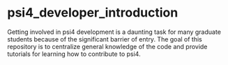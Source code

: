 # psi4_developer_introduction
Getting involved in psi4 development is a daunting task for many graduate students because of the significant barrier of entry. The goal of this repository is to centralize general knowledge of the code and provide tutorials for learning how to contribute to psi4.
